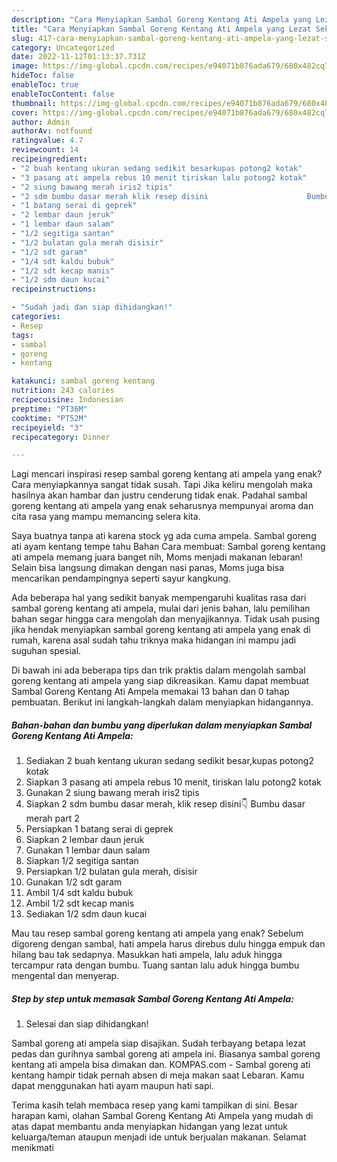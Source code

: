 ```yaml
---
description: "Cara Menyiapkan Sambal Goreng Kentang Ati Ampela yang Lezat Sekali"
title: "Cara Menyiapkan Sambal Goreng Kentang Ati Ampela yang Lezat Sekali"
slug: 417-cara-menyiapkan-sambal-goreng-kentang-ati-ampela-yang-lezat-sekali
category: Uncategorized
date: 2022-11-12T01:13:37.731Z
image: https://img-global.cpcdn.com/recipes/e94071b876ada679/680x482cq70/sambal-goreng-kentang-ati-ampela-foto-resep-utama.jpg
hideToc: false
enableToc: true
enableTocContent: false
thumbnail: https://img-global.cpcdn.com/recipes/e94071b876ada679/680x482cq70/sambal-goreng-kentang-ati-ampela-foto-resep-utama.jpg
cover: https://img-global.cpcdn.com/recipes/e94071b876ada679/680x482cq70/sambal-goreng-kentang-ati-ampela-foto-resep-utama.jpg
author: Admin
authorAv: notfound
ratingvalue: 4.7
reviewcount: 14
recipeingredient:
- "2 buah kentang ukuran sedang sedikit besarkupas potong2 kotak"
- "3 pasang ati ampela rebus 10 menit tiriskan lalu potong2 kotak"
- "2 siung bawang merah iris2 tipis"
- "2 sdm bumbu dasar merah klik resep disini                      Bumbu dasar merah part 2"
- "1 batang serai di geprek"
- "2 lembar daun jeruk"
- "1 lembar daun salam"
- "1/2 segitiga santan"
- "1/2 bulatan gula merah disisir"
- "1/2 sdt garam"
- "1/4 sdt kaldu bubuk"
- "1/2 sdt kecap manis"
- "1/2 sdm daun kucai"
recipeinstructions:

- "Sudah jadi dan siap dihidangkan!"
categories:
- Resep
tags:
- sambal
- goreng
- kentang

katakunci: sambal goreng kentang 
nutrition: 243 calories
recipecuisine: Indonesian
preptime: "PT36M"
cooktime: "PT52M"
recipeyield: "3"
recipecategory: Dinner

---
```



Lagi mencari inspirasi resep sambal goreng kentang ati ampela yang enak? Cara menyiapkannya sangat tidak susah. Tapi Jika keliru mengolah maka hasilnya akan hambar dan justru cenderung tidak enak. Padahal sambal goreng kentang ati ampela yang enak seharusnya mempunyai aroma dan cita rasa yang mampu memancing selera kita.


Saya buatnya tanpa ati karena stock yg ada cuma ampela. Sambal goreng ati ayam kentang tempe tahu Bahan Cara membuat: Sambal goreng kentang ati ampela memang juara banget nih, Moms menjadi makanan lebaran! Selain bisa langsung dimakan dengan nasi panas, Moms juga bisa mencarikan pendampingnya seperti sayur kangkung.

Ada beberapa hal yang sedikit banyak mempengaruhi kualitas rasa dari sambal goreng kentang ati ampela, mulai dari jenis bahan, lalu pemilihan bahan segar hingga cara mengolah dan menyajikannya. Tidak usah pusing jika hendak menyiapkan sambal goreng kentang ati ampela yang enak di rumah, karena asal sudah tahu triknya maka hidangan ini mampu jadi suguhan spesial.


Di bawah ini ada beberapa tips dan trik praktis dalam mengolah sambal goreng kentang ati ampela yang siap dikreasikan. Kamu dapat membuat Sambal Goreng Kentang Ati Ampela memakai 13 bahan dan 0 tahap pembuatan. Berikut ini langkah-langkah dalam menyiapkan hidangannya.

<!--inarticleads1-->

##### Bahan-bahan dan bumbu yang diperlukan dalam menyiapkan Sambal Goreng Kentang Ati Ampela:

1. Sediakan 2 buah kentang ukuran sedang sedikit besar,kupas potong2 kotak
1. Siapkan 3 pasang ati ampela rebus 10 menit, tiriskan lalu potong2 kotak
1. Gunakan 2 siung bawang merah iris2 tipis
1. Siapkan 2 sdm bumbu dasar merah, klik resep disini👇                      Bumbu dasar merah part 2
1. Persiapkan 1 batang serai di geprek
1. Siapkan 2 lembar daun jeruk
1. Gunakan 1 lembar daun salam
1. Siapkan 1/2 segitiga santan
1. Persiapkan 1/2 bulatan gula merah, disisir
1. Gunakan 1/2 sdt garam
1. Ambil 1/4 sdt kaldu bubuk
1. Ambil 1/2 sdt kecap manis
1. Sediakan 1/2 sdm daun kucai


Mau tau resep sambal goreng kentang ati ampela yang enak? Sebelum digoreng dengan sambal, hati ampela harus direbus dulu hingga empuk dan hilang bau tak sedapnya. Masukkan hati ampela, lalu aduk hingga tercampur rata dengan bumbu. Tuang santan lalu aduk hingga bumbu mengental dan menyerap. 

<!--inarticleads2-->

##### Step by step untuk memasak Sambal Goreng Kentang Ati Ampela:


1. Selesai dan siap dihidangkan!

Sambal goreng ati ampela siap disajikan. Sudah terbayang betapa lezat pedas dan gurihnya sambal goreng ati ampela ini. Biasanya sambal goreng kentang ati ampela bisa dimakan dan. KOMPAS.com - Sambal goreng ati kentang hampir tidak pernah absen di meja makan saat Lebaran. Kamu dapat menggunakan hati ayam maupun hati sapi. 

Terima kasih telah membaca resep yang kami tampilkan di sini. Besar harapan kami, olahan Sambal Goreng Kentang Ati Ampela yang mudah di atas dapat membantu anda menyiapkan hidangan yang lezat untuk keluarga/teman ataupun menjadi ide untuk berjualan makanan. Selamat menikmati
